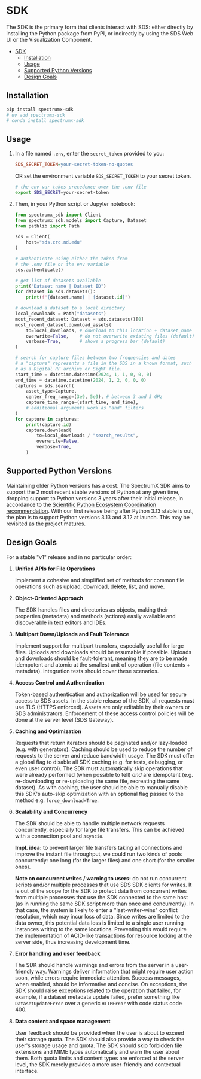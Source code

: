 # SDK

The SDK is the primary form that clients interact with SDS: either directly by installing the Python package from PyPI, or indirectly by using the SDS Web UI or the Visualization Component.

- [SDK](#sdk)
  - [Installation](#installation)
  - [Usage](#usage)
  - [Supported Python Versions](#supported-python-versions)
  - [Design Goals](#design-goals)

## Installation

```bash
pip install spectrumx-sdk
# uv add spectrumx-sdk
# conda install spectrumx-sdk
```

## Usage

1. In a file named `.env`, enter the `secret_token` provided to you:

   ```ini
   SDS_SECRET_TOKEN=your-secret-token-no-quotes
   ```

   OR set the environment variable `SDS_SECRET_TOKEN` to your secret token.

   ```bash
   # the env var takes precedence over the .env file
   export SDS_SECRET=your-secret-token
   ```

2. Then, in your Python script or Jupyter notebook:

   ```python
   from spectrumx_sdk import Client
   from spectrumx_sdk.models import Capture, Dataset
   from pathlib import Path

   sds = Client(
       host="sds.crc.nd.edu"
   )

   # authenticate using either the token from
   # the .env file or the env variable
   sds.authenticate()

   # get list of datasets available
   print("Dataset name | Dataset ID")
   for dataset in sds.datasets():
       print(f"{dataset.name} | {dataset.id}")

   # download a dataset to a local directory
   local_downloads = Path("datasets")
   most_recent_dataset: Dataset = sds.datasets()[0]
   most_recent_dataset.download_assets(
       to=local_downloads, # download to this location + dataset_name
       overwrite=False,    # do not overwrite existing files (default)
       verbose=True,       # shows a progress bar (default)
   )

   # search for capture files between two frequencies and dates
   # a "capture" represents a file in the SDS in a known format, such
   # as a Digital RF archive or SigMF file.
   start_time = datetime.datetime(2024, 1, 1, 0, 0, 0)
   end_time = datetime.datetime(2024, 1, 2, 0, 0, 0)
   captures = sds.search(
       asset_type=Capture,
       center_freq_range=(3e9, 5e9), # between 3 and 5 GHz
       capture_time_range=(start_time, end_time),
       # additional arguments work as "and" filters
   )
   for capture in captures:
       print(capture.id)
       capture.download(
           to=local_downloads / "search_results",
           overwrite=False,
           verbose=True,
       )
   ```

## Supported Python Versions

Maintaining older Python versions has a cost. The SpectrumX SDK aims to support the 2 most recent stable versions of Python at any given time, dropping support to Python versions 3 years after their initial release, in accordance to the [Scientific Python Ecosystem Coordination recommendation](https://scientific-python.org/specs/spec-0000/). With our first release being after Python 3.13 stable is out, the plan is to support Python versions 3.13 and 3.12 at launch. This may be revisited as the project matures.

## Design Goals

For a stable "v1" release and in no particular order:

1. **Unified APIs for File Operations**

   Implement a cohesive and simplified set of methods for common file operations such as upload, download, delete, list, and move.

2. **Object-Oriented Approach**

   The SDK handles files and directories as objects, making their properties (metadata) and methods (actions) easily available and discoverable in text editors and IDEs.

3. **Multipart Down/Uploads and Fault Tolerance**

   Implement support for multipart transfers, especially useful for large files. Uploads and downloads should be resumable if possible. Uploads and downloads should be fault-tolerant, meaning they are to be made idempotent and atomic at the smallest unit of operation (file contents + metadata). Integration tests should cover these scenarios.

4. **Access Control and Authentication**

   Token-based authentication and authorization will be used for secure access to SDS assets. In the stable release of the SDK, all requests must use TLS (HTTPS enforced). Assets are only editable by their owners or SDS administrators. Enforcement of these access control policies will be done at the server level (SDS Gateway).

5. **Caching and Optimization**

   Requests that return iterators should be paginated and/or lazy-loaded (e.g. with generators). Caching should be used to reduce the number of requests to the server and reduce bandwidth usage. The SDK must offer a global flag to disable all SDK caching (e.g. for tests, debugging, or even user control). The SDK must automatically skip operations that were already performed (when possible to tell) _and_ are idempotent (e.g. re-downloading or re-uploading the same file, recreating the same dataset). As with caching, the user should be able to manually disable this SDK's auto-skip optimization with an optional flag passed to the method e.g. `force_download=True`.

6. **Scalability and Concurrency**

   The SDK should be able to handle multiple network requests concurrently, especially for large file transfers. This can be achieved with a connection pool and `asyncio`.

   **Impl. idea:** to prevent larger file transfers taking all connections and improve the instant file throughput, we could run two kinds of pools concurrently: one long (for the larger files) and one short (for the smaller ones).

   **Note on concurrent writes / warning to users:** do not run concurrent scripts and/or multiple processes that use SDS SDK clients for writes. It is out of the scope for the SDK to protect data from concurrent writes from multiple processes that use the SDK connected to the same host (as in running the same SDK script more than once and concurrently). In that case, the system is likely to enter a "last-writer-wins" conflict resolution, which may incur loss of data. Since writes are limited to the data owner, this potential data loss is limited to a single user running instances writing to the same locations. Preventing this would require the implementation of ACID-like transactions for resource locking at the server side, thus increasing development time.

7. **Error handling and user feedback**

   The SDK should handle warnings and errors from the server in a user-friendly way. Warnings deliver information that might require user action soon, while errors require immediate attention. Success messages, when enabled, should be informative and concise. On exceptions, the SDK should raise exceptions related to the operation that failed, for example, if a dataset metadata update failed, prefer something like `DatasetUpdateError` over a generic `HTTPError` with code status code 400.

8. **Data content and space management**

   User feedback should be provided when the user is about to exceed their storage quota. The SDK should also provide a way to check the user's storage usage and quota. The SDK should skip forbidden file extensions and MIME types automatically and warn the user about them. Both quota limits and content types are enforced at the server level, the SDK merely provides a more user-friendly and contextual interface.
